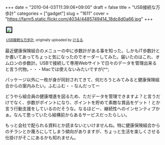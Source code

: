 +++
date = "2010-04-03T11:39:06+09:00"
draft = false
title = "USB接続な万歩計"
categories = ["gadget"]
slug = "1611"
cover = "https://farm5.static.flickr.com/4034/4485749414_18dc8d0a66.jpg"
+++

<div style="text-align: left; padding: 3px;"><a title="photo sharing" href="https://www.flickr.com/photos/keruru/4485749414/"><img src="https://farm5.static.flickr.com/4034/4485749414_18dc8d0a66.jpg" style="border: solid 2px #000000;" /></a>

<span style="font-size: 0.8em; margin-top: 0px;"><a href="https://www.flickr.com/photos/keruru/4485749414/">USB接続な万歩計</a>, originally uploaded by <a href="https://www.flickr.com/people/keruru/">けるる</a>.</span>

</div>
最近健康保険組合のメニューの中に歩数計がある事を知った。しかもIT歩数計とか書いてあってちょっと気になったのでオーダーしてみた。届いたのはこれ、オムロンの歩数計。USBで接続して専用Webサイトで日々のデータを管理出来ると言う代物。・・・Macでは使えないみたいですが(^^;

パッケージ以外に一枚が身が同封されてきて、何だろうとみてみると健康保険組合からの案内みたい。ふむふむ・・なんだってー

どうやら組合員の健康増進を図るため、ただデータを管理できますよ？と言うだけでなく、歩数がポイントになり、ポイントを貯めて素敵な賞品をゲット！とか言う行動支援をしているのだそうな。なるほどー、継続性へのインセンティブかぁ。なんて思っていたら結構前からあるサービスだったらしい。

もっと会社で配られる資料とか読まないといけませんね。特に健康保険組合からのチラシとか蔑ろにしてしまう傾向がありますが、ちょっと生活を楽しくさせる仕掛けがそこにあるかも知れません。
